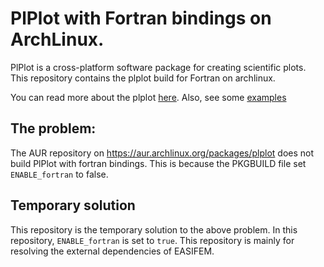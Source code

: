 # PlPlot with Fortran bindings on ArchLinux.

PlPlot is a cross-platform software package for creating scientific plots. 
This repository contains the plplot build for Fortran on archlinux.

You can read more about the plplot [here](https://plplot.sourceforge.net/). Also, see some [examples](https://plplot.sourceforge.net/examples.php)

## The problem:

The AUR repository on https://aur.archlinux.org/packages/plplot does not build PlPlot with fortran bindings. This is because the PKGBUILD file set `ENABLE_fortran` to false. 

## Temporary solution
This repository is the temporary solution to the above problem. In this repository, `ENABLE_fortran` is set to `true`. 
This repository is mainly for resolving the external dependencies of EASIFEM.

